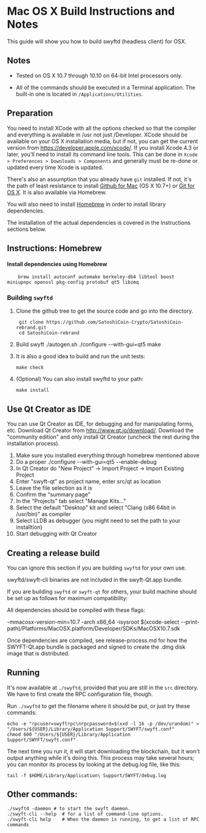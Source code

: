 Mac OS X Build Instructions and Notes
====================================
This guide will show you how to build swyftd (headless client) for OSX.

Notes
-----

* Tested on OS X 10.7 through 10.10 on 64-bit Intel processors only.

* All of the commands should be executed in a Terminal application. The
built-in one is located in `/Applications/Utilities`.

Preparation
-----------

You need to install XCode with all the options checked so that the compiler
and everything is available in /usr not just /Developer. XCode should be
available on your OS X installation media, but if not, you can get the
current version from https://developer.apple.com/xcode/. If you install
Xcode 4.3 or later, you'll need to install its command line tools. This can
be done in `Xcode > Preferences > Downloads > Components` and generally must
be re-done or updated every time Xcode is updated.

There's also an assumption that you already have `git` installed. If
not, it's the path of least resistance to install [Github for Mac](https://mac.github.com/)
(OS X 10.7+) or
[Git for OS X](https://code.google.com/p/git-osx-installer/). It is also
available via Homebrew.

You will also need to install [Homebrew](http://brew.sh) in order to install library
dependencies.

The installation of the actual dependencies is covered in the Instructions
sections below.

Instructions: Homebrew
----------------------

#### Install dependencies using Homebrew

        brew install autoconf automake berkeley-db4 libtool boost miniupnpc openssl pkg-config protobuf qt5 libzmq

### Building `swyftd`

1. Clone the github tree to get the source code and go into the directory.

        git clone https://github.com/SatoshiCoin-Crypto/SatoshiCoin-rebrand.git
        cd SatoshiCoin-rebrand

2.  Build swyft
        ./autogen.sh
        ./configure --with-gui=qt5
        make

3.  It is also a good idea to build and run the unit tests:

        make check

4.  (Optional) You can also install swyftd to your path:

        make install

Use Qt Creator as IDE
------------------------
You can use Qt Creator as IDE, for debugging and for manipulating forms, etc.
Download Qt Creator from http://www.qt.io/download/. Download the "community edition" and only install Qt Creator (uncheck the rest during the installation process).

1. Make sure you installed everything through homebrew mentioned above
2. Do a proper ./configure --with-gui=qt5 --enable-debug
3. In Qt Creator do "New Project" -> Import Project -> Import Existing Project
4. Enter "swyft-qt" as project name, enter src/qt as location
5. Leave the file selection as it is
6. Confirm the "summary page"
7. In the "Projects" tab select "Manage Kits..."
8. Select the default "Desktop" kit and select "Clang (x86 64bit in /usr/bin)" as compiler
9. Select LLDB as debugger (you might need to set the path to your installtion)
10. Start debugging with Qt Creator

Creating a release build
------------------------
You can ignore this section if you are building `swyftd` for your own use.

swyftd/swyft-cli binaries are not included in the swyft-Qt.app bundle.

If you are building `swyftd` or `swyft-qt` for others, your build machine should be set up
as follows for maximum compatibility:

All dependencies should be compiled with these flags:

 -mmacosx-version-min=10.7
 -arch x86_64
 -isysroot $(xcode-select --print-path)/Platforms/MacOSX.platform/Developer/SDKs/MacOSX10.7.sdk

Once dependencies are compiled, see release-process.md for how the SWYFT-Qt.app
bundle is packaged and signed to create the .dmg disk image that is distributed.

Running
-------

It's now available at `./swyftd`, provided that you are still in the `src`
directory. We have to first create the RPC configuration file, though.

Run `./swyftd` to get the filename where it should be put, or just try these
commands:

    echo -e "rpcuser=swyftrpc\nrpcpassword=$(xxd -l 16 -p /dev/urandom)" > "/Users/${USER}/Library/Application Support/SWYFT/swyft.conf"
    chmod 600 "/Users/${USER}/Library/Application Support/SWYFT/swyft.conf"

The next time you run it, it will start downloading the blockchain, but it won't
output anything while it's doing this. This process may take several hours;
you can monitor its process by looking at the debug.log file, like this:

    tail -f $HOME/Library/Application\ Support/SWYFT/debug.log

Other commands:
-------

    ./swyftd -daemon # to start the swyft daemon.
    ./swyft-cli --help  # for a list of command-line options.
    ./swyft-cli help    # When the daemon is running, to get a list of RPC commands
